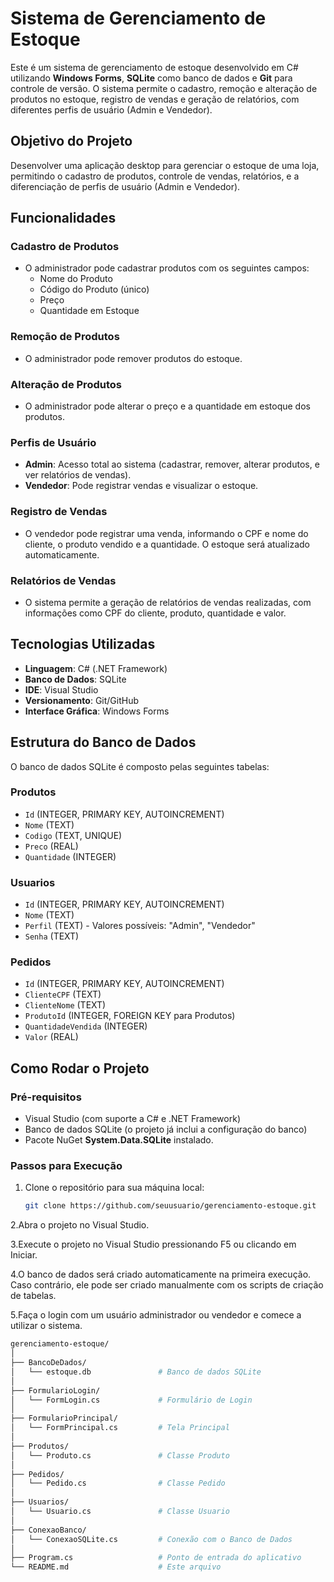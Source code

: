 # Sistema de Gerenciamento de Estoque

Este é um sistema de gerenciamento de estoque desenvolvido em C# utilizando **Windows Forms**, **SQLite** como banco de dados e **Git** para controle de versão. O sistema permite o cadastro, remoção e alteração de produtos no estoque, registro de vendas e geração de relatórios, com diferentes perfis de usuário (Admin e Vendedor).

## Objetivo do Projeto

Desenvolver uma aplicação desktop para gerenciar o estoque de uma loja, permitindo o cadastro de produtos, controle de vendas, relatórios, e a diferenciação de perfis de usuário (Admin e Vendedor).

## Funcionalidades

### Cadastro de Produtos
- O administrador pode cadastrar produtos com os seguintes campos:
  - Nome do Produto
  - Código do Produto (único)
  - Preço
  - Quantidade em Estoque

### Remoção de Produtos
- O administrador pode remover produtos do estoque.

### Alteração de Produtos
- O administrador pode alterar o preço e a quantidade em estoque dos produtos.

### Perfis de Usuário
- **Admin**: Acesso total ao sistema (cadastrar, remover, alterar produtos, e ver relatórios de vendas).
- **Vendedor**: Pode registrar vendas e visualizar o estoque.

### Registro de Vendas
- O vendedor pode registrar uma venda, informando o CPF e nome do cliente, o produto vendido e a quantidade. O estoque será atualizado automaticamente.

### Relatórios de Vendas
- O sistema permite a geração de relatórios de vendas realizadas, com informações como CPF do cliente, produto, quantidade e valor.

## Tecnologias Utilizadas

- **Linguagem**: C# (.NET Framework)
- **Banco de Dados**: SQLite
- **IDE**: Visual Studio
- **Versionamento**: Git/GitHub
- **Interface Gráfica**: Windows Forms

## Estrutura do Banco de Dados

O banco de dados SQLite é composto pelas seguintes tabelas:

### Produtos
- `Id` (INTEGER, PRIMARY KEY, AUTOINCREMENT)
- `Nome` (TEXT)
- `Codigo` (TEXT, UNIQUE)
- `Preco` (REAL)
- `Quantidade` (INTEGER)

### Usuarios
- `Id` (INTEGER, PRIMARY KEY, AUTOINCREMENT)
- `Nome` (TEXT)
- `Perfil` (TEXT) - Valores possíveis: "Admin", "Vendedor"
- `Senha` (TEXT)

### Pedidos
- `Id` (INTEGER, PRIMARY KEY, AUTOINCREMENT)
- `ClienteCPF` (TEXT)
- `ClienteNome` (TEXT)
- `ProdutoId` (INTEGER, FOREIGN KEY para Produtos)
- `QuantidadeVendida` (INTEGER)
- `Valor` (REAL)

## Como Rodar o Projeto

### Pré-requisitos

- Visual Studio (com suporte a C# e .NET Framework)
- Banco de dados SQLite (o projeto já inclui a configuração do banco)
- Pacote NuGet **System.Data.SQLite** instalado.

### Passos para Execução

1. Clone o repositório para sua máquina local:
   ```bash
   git clone https://github.com/seuusuario/gerenciamento-estoque.git

2.Abra o projeto no Visual Studio.

3.Execute o projeto no Visual Studio pressionando F5 ou clicando em Iniciar.

4.O banco de dados será criado automaticamente na primeira execução. Caso contrário, ele pode ser criado manualmente com os scripts de criação de tabelas.

5.Faça o login com um usuário administrador ou vendedor e comece a utilizar o sistema.

```bash
gerenciamento-estoque/
│
├── BancoDeDados/
│   └── estoque.db               # Banco de dados SQLite
│
├── FormularioLogin/
│   └── FormLogin.cs             # Formulário de Login
│
├── FormularioPrincipal/
│   └── FormPrincipal.cs         # Tela Principal
│
├── Produtos/
│   └── Produto.cs               # Classe Produto
│
├── Pedidos/
│   └── Pedido.cs                # Classe Pedido
│
├── Usuarios/
│   └── Usuario.cs               # Classe Usuario
│
├── ConexaoBanco/
│   └── ConexaoSQLite.cs         # Conexão com o Banco de Dados
│
├── Program.cs                   # Ponto de entrada do aplicativo
└── README.md                    # Este arquivo
```

